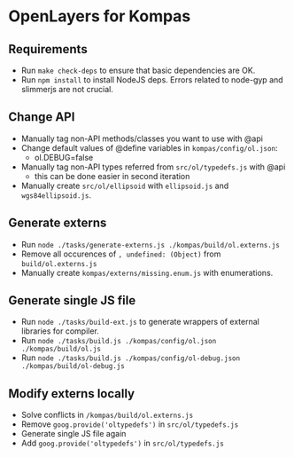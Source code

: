 # OpenLayers for Kompas

## Requirements
* Run `make check-deps` to ensure that basic dependencies are OK.
* Run `npm install` to install NodeJS deps. Errors related to node-gyp and slimmerjs are not crucial.

## Change API
* Manually tag non-API methods/classes you want to use with @api
* Change default values of @define variables in `kompas/config/ol.json`:
   * ol.DEBUG=false
* Manually tag non-API types referred from `src/ol/typedefs.js` with @api
   * this can be done easier in second iteration
* Manually create `src/ol/ellipsoid` with `ellipsoid.js` and `wgs84ellipsoid.js`.

## Generate externs
* Run `node ./tasks/generate-externs.js ./kompas/build/ol.externs.js`
* Remove all occurences of `, undefined: (Object)` from `build/ol.externs.js`
* Manually create `kompas/externs/missing.enum.js` with enumerations.


## Generate single JS file
* Run `node ./tasks/build-ext.js` to generate wrappers of external libraries for compiler.
* Run `node ./tasks/build.js ./kompas/config/ol.json ./kompas/build/ol.js`
* Run `node ./tasks/build.js ./kompas/config/ol-debug.json ./kompas/build/ol-debug.js`


## Modify externs locally
* Solve conflicts in `/kompas/build/ol.externs.js`
* Remove `goog.provide('oltypedefs')` in `src/ol/typedefs.js`
* Generate single JS file again
* Add `goog.provide('oltypedefs')` in `src/ol/typedefs.js`
